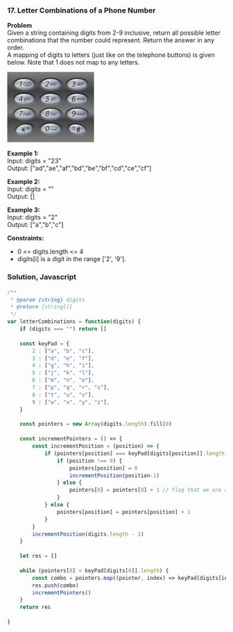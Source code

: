 ### 17. Letter Combinations of a Phone Number

**Problem**\
Given a string containing digits from 2-9 inclusive, return all possible letter combinations that the number could represent. Return the answer in any order.\
A mapping of digits to letters (just like on the telephone buttons) is given below. Note that 1 does not map to any letters.

<!-- ![phone keypad](image-2.png) -->

<img src="image-2.png" alt="phone keypad" width="200">

**Example 1:**\
Input: digits = "23"\
Output: ["ad","ae","af","bd","be","bf","cd","ce","cf"]

**Example 2:**\
Input: digits = ""\
Output: []

**Example 3:**\
Input: digits = "2"\
Output: ["a","b","c"]

**Constraints:**
* 0 <= digits.length <= 4
* digits[i] is a digit in the range ['2', '9'].

### Solution, Javascript
```javascript
/**
 * @param {string} digits
 * @return {string[]}
 */
var letterCombinations = function(digits) {
    if (digits === "") return []

    const keyPad = {
        2 : ["a", "b", "c"],
        3 : ["d", "e", "f"],
        4 : ["g", "h", "i"],
        5 : ["j", "k", "l"],
        6 : ["m", "n", "o"],
        7 : ["p", "q", "r", "s"],
        8 : ["t", "u", "v"],
        9 : ["w", "x", "y", "z"],
    }

    const pointers = new Array(digits.length).fill(0)

    const incrementPointers = () => {
        const incrementPosition = (position) => {
            if (pointers[position] === keyPad[digits[position]].length -1){ // need to roll
                if (position !== 0) {
                    pointers[position] = 0
                    incrementPosition(position-1)
                } else {
                    pointers[0] = pointers[0] + 1 // flag that we are done
                }
            } else {
                pointers[position] = pointers[position] + 1
            }
        }
        incrementPosition(digits.length - 1)
    }

    let res = []

    while (pointers[0] < keyPad[digits[0]].length) {
        const combo = pointers.map((pointer, index) => keyPad[digits[index]][pointer]).join("")
        res.push(combo)
        incrementPointers()
    }
    return res

}
```